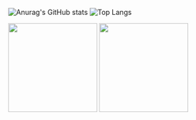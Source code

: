 ![Anurag's GitHub stats](https://github-readme-stats.vercel.app/api?username=luangaldinodev&show_icons=true&theme=merko)
![Top Langs](https://github-readme-stats.vercel.app/api/top-langs/?username=luangaldinodev&layout=compact)

<div>
  <img height="180em" src="https://github-readme-stats.vercel.app/api?username=luangaldinodev&show_icons=true&theme=merko">
  <img height="180em" src="https://github-readme-stats.vercel.app/api/top-langs/?username=luangaldinodev&layout=compact&show_icons=true&theme=merko">
</div>
